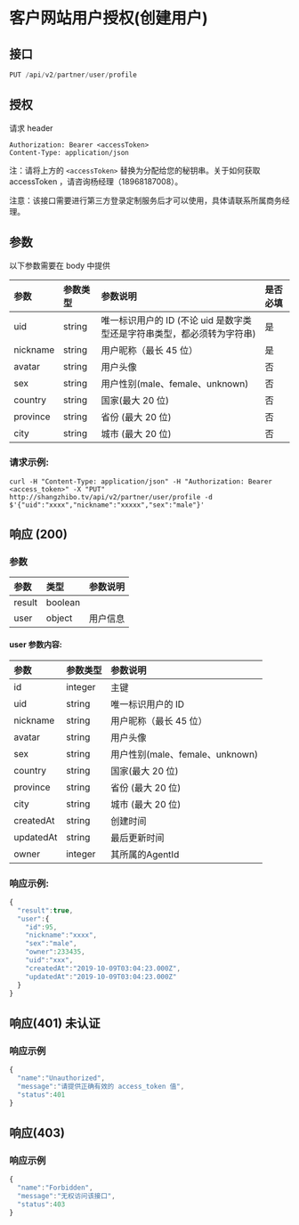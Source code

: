 # 客户网站用户授权\(创建用户\)

## 接口

```javascript
PUT /api/v2/partner/user/profile
```

## 授权

请求 header

```http
Authorization: Bearer <accessToken>
Content-Type: application/json
```

注：请将上方的 `<accessToken>` 替换为分配给您的秘钥串。关于如何获取 accessToken ，请咨询杨经理（18968187008）。

注意：该接口需要进行第三方登录定制服务后才可以使用，具体请联系所属商务经理。

## 参数

以下参数需要在 body 中提供

| 参数 | 参数类型 | 参数说明 | 是否必填 |
| :--- | :--- | :--- | :--- |
| uid | string | 唯一标识用户的 ID \(不论 uid 是数字类型还是字符串类型，都必须转为字符串\) | 是 |
| nickname | string | 用户昵称（最长 45 位） | 是 |
| avatar | string | 用户头像 | 否 |
| sex | string | 用户性别\(male、female、unknown\) | 否 |
| country | string | 国家\(最大 20 位\) | 否 |
| province | string | 省份 \(最大 20 位\) | 否 |
| city | string | 城市 \(最大 20 位\) | 否 |

### 请求示例:

```http
curl -H "Content-Type: application/json" -H "Authorization: Bearer <access_token>" -X "PUT" http://shangzhibo.tv/api/v2/partner/user/profile -d $'{"uid":"xxxx","nickname":"xxxxx","sex":"male"}'
```

## 响应 \(200\)

### 参数

| 参数 | 类型 | 参数说明 |
| :--- | :--- | :--- |
| result | boolean |  |
| user | object | 用户信息 |

#### user 参数内容:

| 参数 | 参数类型 | 参数说明 |
| :--- | :--- | :--- |
| id | integer | 主键 |
| uid | string | 唯一标识用户的 ID |
| nickname | string | 用户昵称（最长 45 位） |
| avatar | string | 用户头像 |
| sex | string | 用户性别\(male、female、unknown\) |
| country | string | 国家\(最大 20 位\) |
| province | string | 省份 \(最大 20 位\) |
| city | string | 城市 \(最大 20 位\) |
| createdAt | string | 创建时间 |
| updatedAt | string | 最后更新时间 |
| owner | integer | 其所属的AgentId |

### 响应示例:

```javascript
{
  "result":true,
  "user":{
    "id":95,
    "nickname":"xxxx",
    "sex":"male",
    "owner":233435,
    "uid":"xxx",
    "createdAt":"2019-10-09T03:04:23.000Z",
    "updatedAt":"2019-10-09T03:04:23.000Z"
  }
}
```

## 响应\(401\) 未认证

### 响应示例

```javascript
{
  "name":"Unauthorized",
  "message":"请提供正确有效的 access_token 值",
  "status":401
}
```

## 响应\(403\)

### 响应示例

```javascript
{
  "name":"Forbidden",
  "message":"无权访问该接口",
  "status":403
}
```

